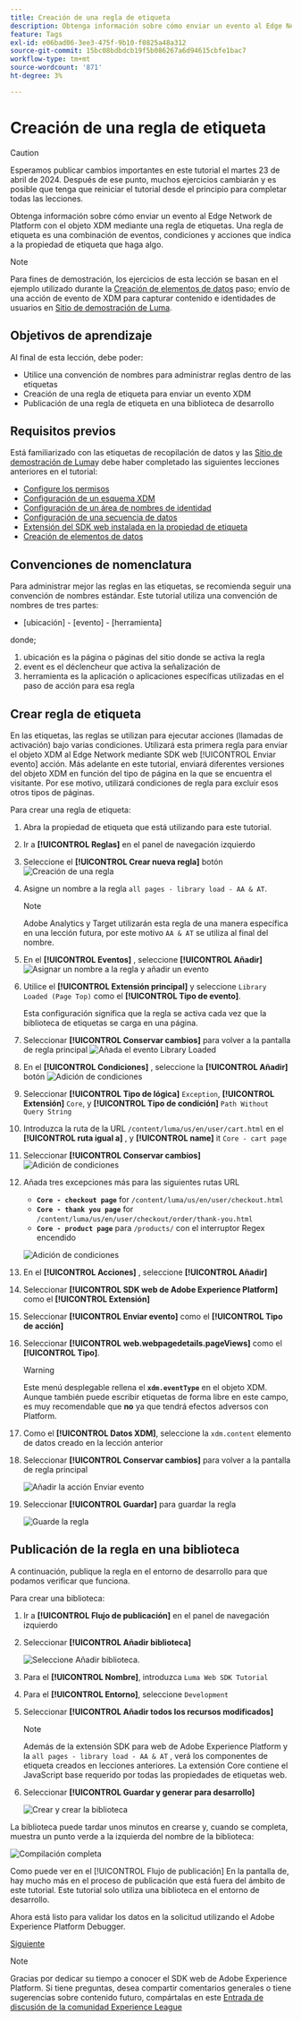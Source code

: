 ```yaml
---
title: Creación de una regla de etiqueta
description: Obtenga información sobre cómo enviar un evento al Edge Network de Platform con el objeto XDM mediante una regla de etiquetas. Esta lección forma parte del tutorial Implementación de Adobe Experience Cloud con SDK web.
feature: Tags
exl-id: e06bad06-3ee3-475f-9b10-f0825a48a312
source-git-commit: 15bc08bdbdcb19f5b086267a6d94615cbfe1bac7
workflow-type: tm+mt
source-wordcount: '871'
ht-degree: 3%

---
```


# Creación de una regla de etiqueta


>[!CAUTION]
>
>Esperamos publicar cambios importantes en este tutorial el martes 23 de abril de 2024. Después de ese punto, muchos ejercicios cambiarán y es posible que tenga que reiniciar el tutorial desde el principio para completar todas las lecciones.

Obtenga información sobre cómo enviar un evento al Edge Network de Platform con el objeto XDM mediante una regla de etiquetas. Una regla de etiqueta es una combinación de eventos, condiciones y acciones que indica a la propiedad de etiqueta que haga algo.

>[!NOTE]
>
> Para fines de demostración, los ejercicios de esta lección se basan en el ejemplo utilizado durante la [Creación de elementos de datos](create-data-elements.md) paso; envío de una acción de evento de XDM para capturar contenido e identidades de usuarios en [Sitio de demostración de Luma](https://luma.enablementadobe.com/content/luma/us/en.html).


## Objetivos de aprendizaje

Al final de esta lección, debe poder:

* Utilice una convención de nombres para administrar reglas dentro de las etiquetas
* Creación de una regla de etiqueta para enviar un evento XDM
* Publicación de una regla de etiqueta en una biblioteca de desarrollo


## Requisitos previos

Está familiarizado con las etiquetas de recopilación de datos y las [Sitio de demostración de Luma](https://luma.enablementadobe.com/content/luma/us/en.html)y debe haber completado las siguientes lecciones anteriores en el tutorial:

* [Configure los permisos](configure-permissions.md)
* [Configuración de un esquema XDM](configure-schemas.md)
* [Configuración de un área de nombres de identidad](configure-identities.md)
* [Configuración de una secuencia de datos](configure-datastream.md)
* [Extensión del SDK web instalada en la propiedad de etiqueta](install-web-sdk.md)
* [Creación de elementos de datos](create-data-elements.md)

## Convenciones de nomenclatura

Para administrar mejor las reglas en las etiquetas, se recomienda seguir una convención de nombres estándar. Este tutorial utiliza una convención de nombres de tres partes:

* [ubicación] - [evento] - [herramienta]

donde;

1. ubicación es la página o páginas del sitio donde se activa la regla
1. event es el déclencheur que activa la señalización de
1. herramienta es la aplicación o aplicaciones específicas utilizadas en el paso de acción para esa regla


## Crear regla de etiqueta

En las etiquetas, las reglas se utilizan para ejecutar acciones (llamadas de activación) bajo varias condiciones. Utilizará esta primera regla para enviar el objeto XDM al Edge Network mediante SDK web [!UICONTROL Enviar evento] acción. Más adelante en este tutorial, enviará diferentes versiones del objeto XDM en función del tipo de página en la que se encuentra el visitante. Por ese motivo, utilizará condiciones de regla para excluir esos otros tipos de páginas.

Para crear una regla de etiqueta:

1. Abra la propiedad de etiqueta que está utilizando para este tutorial.
1. Ir a **[!UICONTROL Reglas]** en el panel de navegación izquierdo
1. Seleccione el **[!UICONTROL Crear nueva regla]** botón
   ![Creación de una regla](assets/rules-create.png)
1. Asigne un nombre a la regla `all pages - library load - AA & AT`.

   >[!NOTE]
   >
   > Adobe Analytics y Target utilizarán esta regla de una manera específica en una lección futura, por este motivo `AA & AT` se utiliza al final del nombre.

1. En el **[!UICONTROL Eventos]** , seleccione **[!UICONTROL Añadir]**
   ![Asignar un nombre a la regla y añadir un evento](assets/rule-name.png)
1. Utilice el **[!UICONTROL Extensión principal]** y seleccione `Library Loaded (Page Top)` como el **[!UICONTROL Tipo de evento]**.

   Esta configuración significa que la regla se activa cada vez que la biblioteca de etiquetas se carga en una página.
1. Seleccionar **[!UICONTROL Conservar cambios]** para volver a la pantalla de regla principal
   ![Añada el evento Library Loaded](assets/rule-event-pagetop.png)
1. En el **[!UICONTROL Condiciones]** , seleccione la **[!UICONTROL Añadir]** botón
   ![Adición de condiciones](assets/rules-add-conditions.png)
1. Seleccionar **[!UICONTROL Tipo de lógica]** `Exception`, **[!UICONTROL Extensión]** `Core`, y **[!UICONTROL Tipo de condición]** `Path Without Query String`
1. Introduzca la ruta de la URL `/content/luma/us/en/user/cart.html` en el **[!UICONTROL ruta igual a]** , y **[!UICONTROL name]** it `Core - cart page`
1. Seleccionar **[!UICONTROL Conservar cambios]**
   ![Adición de condiciones](assets/rule-condition-exception.png)
1. Añada tres excepciones más para las siguientes rutas URL

   * **`Core - checkout page`** for `/content/luma/us/en/user/checkout.html`
   * **`Core - thank you page`** for `/content/luma/us/en/user/checkout/order/thank-you.html`
   * **`Core - product page`** para `/products/` con el interruptor Regex encendido

   ![Adición de condiciones](assets/rule-condition-exception-all.png)

1. En el **[!UICONTROL Acciones]** , seleccione **[!UICONTROL Añadir]**
1. Seleccionar **[!UICONTROL SDK web de Adobe Experience Platform]** como el **[!UICONTROL Extensión]**
1. Seleccionar **[!UICONTROL Enviar evento]** como el **[!UICONTROL Tipo de acción]**
1. Seleccionar **[!UICONTROL web.webpagedetails.pageViews]** como el **[!UICONTROL Tipo]**.

   >[!WARNING]
   >
   > Este menú desplegable rellena el **`xdm.eventType`** en el objeto XDM. Aunque también puede escribir etiquetas de forma libre en este campo, es muy recomendable que **no** ya que tendrá efectos adversos con Platform.

1. Como el **[!UICONTROL Datos XDM]**, seleccione la `xdm.content` elemento de datos creado en la lección anterior
1. Seleccionar **[!UICONTROL Conservar cambios]** para volver a la pantalla de regla principal

   ![Añadir la acción Enviar evento](assets/rule-set-action-xdm.png)
1. Seleccionar **[!UICONTROL Guardar]** para guardar la regla

   ![Guarde la regla](assets/rule-save.png)

## Publicación de la regla en una biblioteca

A continuación, publique la regla en el entorno de desarrollo para que podamos verificar que funciona.

Para crear una biblioteca:

1. Ir a **[!UICONTROL Flujo de publicación]** en el panel de navegación izquierdo
1. Seleccionar **[!UICONTROL Añadir biblioteca]**

   ![Seleccione Añadir biblioteca.](assets/rule-publish-library.png)
1. Para el **[!UICONTROL Nombre]**, introduzca `Luma Web SDK Tutorial`
1. Para el **[!UICONTROL Entorno]**, seleccione `Development`
1. Seleccionar  **[!UICONTROL Añadir todos los recursos modificados]**

   >[!NOTE]
   >
   >    Además de la extensión SDK para web de Adobe Experience Platform y la `all pages - library load - AA & AT` , verá los componentes de etiqueta creados en lecciones anteriores. La extensión Core contiene el JavaScript base requerido por todas las propiedades de etiquetas web.

1. Seleccionar **[!UICONTROL Guardar y generar para desarrollo]**

   ![Crear y crear la biblioteca](assets/rule-publish-add-all-changes.png)

La biblioteca puede tardar unos minutos en crearse y, cuando se completa, muestra un punto verde a la izquierda del nombre de la biblioteca:

![Compilación completa](assets/rule-publish-success.png)

Como puede ver en el [!UICONTROL Flujo de publicación] En la pantalla de, hay mucho más en el proceso de publicación que está fuera del ámbito de este tutorial. Este tutorial solo utiliza una biblioteca en el entorno de desarrollo.

Ahora está listo para validar los datos en la solicitud utilizando el Adobe Experience Platform Debugger.

[Siguiente ](validate-with-debugger.md)

>[!NOTE]
>
>Gracias por dedicar su tiempo a conocer el SDK web de Adobe Experience Platform. Si tiene preguntas, desea compartir comentarios generales o tiene sugerencias sobre contenido futuro, compártalas en este [Entrada de discusión de la comunidad Experience League](https://experienceleaguecommunities.adobe.com/t5/adobe-experience-platform-launch/tutorial-discussion-implement-adobe-experience-cloud-with-web/td-p/444996)
